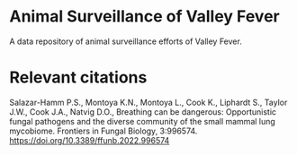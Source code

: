 # Animal Surveillance of Valley Fever
A data repository of animal surveillance efforts of Valley Fever. 

# Relevant citations
Salazar-Hamm P.S., Montoya K.N., Montoya L., Cook K., Liphardt S., Taylor J.W., Cook J.A., Natvig D.O., Breathing can be dangerous: Opportunistic fungal pathogens and the diverse community of the small mammal lung mycobiome. Frontiers in Fungal Biology, 3:996574. https://doi.org/10.3389/ffunb.2022.996574
